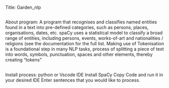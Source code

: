 Title:
Garden_nlp
##

About program:
A program that recognises and classifies named entities found in a text into pre-defined categories, such as persons, places, organisations, dates,
etc. spaCy uses a statistical model to classify a broad range of entities, including persons, events, works-of-art and nationalities / religions (see the
documentation for the full list.
Making use of Tokenisation is a foundational step in many NLP tasks, process of splitting a piece of text into words, symbols, punctuation, spaces
and other elements, thereby creating “tokens”
##

Install process: 
python or Vscode IDE
Install SpaCy
Copy Code and run it in your desired IDE
Enter sentences that you would like to process.
##

